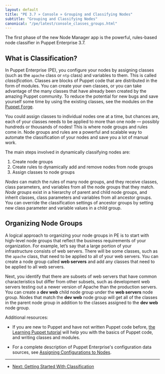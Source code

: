 ```yaml
---
layout: default
title: "PE 3.7 » Console » Grouping and Classifying Nodes"
subtitle: "Grouping and Classifying Nodes"
canonical: "/pe/latest/console_classes_groups.html"
---
```


[puppet]: ./puppet_overview.html
[puppet_assign]: ./puppet_assign_configurations.html
[lang_classes]: /puppet/3.7/reference/lang_classes.html
[learn]: /learning/
[forge]: http://forge.puppetlabs.com
[modules]: /puppet/3.7/reference/modules_fundamentals.html
[topscope]: /puppet/3.7/reference/lang_scope.html#top-scope
[environment]: /guides/environment.html

The first phase of the new Node Manager app is the powerful, rules-based node classifier in Puppet Enterprise 3.7.

## What is Classification?

In Puppet Enterprise (PE), you configure your nodes by assigning classes (such as the `apache` class or `ntp` class) and variables to them. This is called *classification*. Classes are blocks of Puppet code that are distributed in the form of modules. You can create your own classes, or you can take advantage of the many classes that have already been created by the amazing Puppet community. To reduce the potential for new bugs and save yourself some time by using the existing classes, see the modules on the [Puppet Forge][forge]. 

You could assign classes to individual nodes one at a time, but chances are, each of your classes needs to be applied to more than one node &#8212; possibly hundreds or thousands of nodes! This is where node groups and rules come in. Node groups and rules are a powerful and scalable way to automate the classification of your nodes and save you a lot of manual work. 

The main steps involved in dynamically classifying nodes are:

1. Create node groups
2. Create rules to dynamically add and remove nodes from node groups
3. Assign classes to node groups

*Nodes* can match the rules of many node groups, and they receive classes, class parameters, and variables from all the node groups that they match. *Node groups* exist in a hierarchy of parent and child node groups, and inherit classes, class parameters and variables from all ancestor groups. You can override the classification settings of ancestor groups by setting new class parameter and variable values in a child group.

## Organizing Node Groups

A logical approach to organizing your node groups in PE is to start with high-level node groups that reflect the business requirements of your organization. For example, let’s say that a large portion of your infrastructure consists of web servers. There will be some classes, such as the `apache` class, that need to be applied to all of your web servers. You can create a node group called **web servers** and add any classes that need to be applied to all web servers. 

Next, you identify that there are subsets of web servers that have common characteristics but differ from other subsets, such as development web servers testing out a newer version of Apache than the production servers. You can create a **dev web** child node group under the **web servers** node group. Nodes that match the **dev web** node group will get all of the classes in the parent node group in addition to the classes assigned to the **dev web** node group. 


Additional resources:

* If you are new to Puppet and have not written Puppet code before, [the Learning Puppet tutorial][learn] will help you with the basics of Puppet code, and writing classes and modules.

* For a complete description of Puppet Enterprise's configuration data sources, see  [Assigning Configurations to Nodes][puppet_assign].

* * *

- [Next: Getting Started With Classification](./console_classes_groups_getting_started.html)
